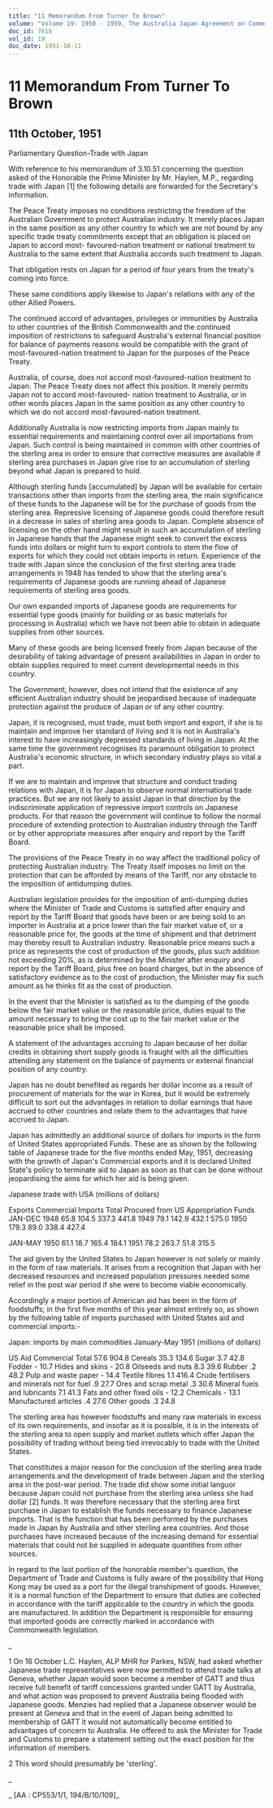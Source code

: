 ```yaml
---
title: "11 Memorandum From Turner To Brown"
volume: "Volume 19: 1950 - 1959, The Australia Japan Agreement on Commerce"
doc_id: 7616
vol_id: 19
doc_date: 1951-10-11
---
```


# 11 Memorandum From Turner To Brown

## 11th October, 1951

Parliamentary Question-Trade with Japan

With reference to his memorandum of 3.10.51 concerning the question asked of the Honorable the Prime Minister by Mr. Haylen, M.P., regarding trade with Japan [1] the following details are forwarded for the Secretary's information.

The Peace Treaty imposes no conditions restricting the freedom of the Australian Government to protect Australian industry. It merely places Japan in the same position as any other country to which we are not bound by any specific trade treaty commitments except that an obligation is placed on Japan to accord most- favoured-nation treatment or national treatment to Australia to the same extent that Australia accords such treatment to Japan.

That obligation rests on Japan for a period of four years from the treaty's coming into force.

These same conditions apply likewise to Japan's relations with any of the other Allied Powers.

The continued accord of advantages, privileges or immunities by Australia to other countries of the British Commonwealth and the continued imposition of restrictions to safeguard Australia's external financial position for balance of payments reasons would be compatible with the grant of most-favoured-nation treatment to Japan for the purposes of the Peace Treaty.

Australia, of course, does not accord most-favoured-nation treatment to Japan. The Peace Treaty does not affect this position. It merely permits Japan not to accord most-favoured- nation treatment to Australia, or in other words places Japan in the same position as any other country to which we do not accord most-favoured-nation treatment.

Additionally Australia is now restricting imports from Japan mainly to essential requirements and maintaining control over all importations from Japan. Such control is being maintained in common with other countries of the sterling area in order to ensure that corrective measures are available if sterling area purchases in Japan give rise to an accumulation of sterling beyond what Japan is prepared to hold.

Although sterling funds [accumulated] by Japan will be available for certain transactions other than imports from the sterling area, the main significance of these funds to the Japanese will be for the purchase of goods from the sterling area. Repressive licensing of Japanese goods could therefore result in a decrease in sales of sterling area goods to Japan. Complete absence of licensing on the other hand might result in such an accumulation of sterling in Japanese hands that the Japanese might seek to convert the excess funds into dollars or might turn to export controls to stem the flow of exports for which they could not obtain imports in return. Experience of the trade with Japan since the conclusion of the first sterling area trade arrangements in 1948 has tended to show that the sterling area's requirements of Japanese goods are running ahead of Japanese requirements of sterling area goods.

Our own expanded imports of Japanese goods are requirements for essential type goods (mainly for building or as basic materials for processing in Australia) which we have not been able to obtain in adequate supplies from other sources.

Many of these goods are being licensed freely from Japan because of the desirability of taking advantage of present availabilities in Japan in order to obtain supplies required to meet current developmental needs in this country.

The Government, however, does not intend that the existence of any efficient Australian industry should be jeopardised because of inadequate protection against the produce of Japan or of any other country.

Japan, it is recognised, must trade, must both import and export, if she is to maintain and improve her standard of living and it is not in Australia's interest to have increasingly depressed standards of living in Japan. At the same time the government recognises its paramount obligation to protect Australia's economic structure, in which secondary industry plays so vital a part.

If we are to maintain and improve that structure and conduct trading relations with Japan, it is for Japan to observe normal international trade practices. But we are not likely to assist Japan in that direction by the indiscriminate application of repressive import controls on Japanese products. For that reason the government will continue to follow the normal procedure of extending protection to Australian industry through the Tariff or by other appropriate measures after enquiry and report by the Tariff Board.

The provisions of the Peace Treaty in no way affect the traditional policy of protecting Australian industry. The Treaty itself imposes no limit on the protection that can be afforded by means of the Tariff, nor any obstacle to the imposition of antidumping duties.

Australian legislation provides for the imposition of anti-dumping duties where the Minister of Trade and Customs is satisfied after enquiry and report by the Tariff Board that goods have been or are being sold to an importer in Australia at a price lower than the fair market value of, or a reasonable price for, the goods at the time of shipment and that detriment may thereby result to Australian industry. Reasonable price means such a price as represents the cost of production of the goods, plus such addition not exceeding 20%, as is determined by the Minister after enquiry and report by the Tariff Board, plus free on board charges, but in the absence of satisfactory evidence as to the cost of production, the Minister may fix such amount as he thinks fit as the cost of production.

In the event that the Minister is satisfied as to the dumping of the goods below the fair market value or the reasonable price, duties equal to the amount necessary to bring the cost up to the fair market value or the reasonable price shall be imposed.

A statement of the advantages accruing to Japan because of her dollar credits in obtaining short supply goods is fraught with all the difficulties attending any statement on the balance of payments or external financial position of any country.

Japan has no doubt benefited as regards her dollar income as a result of procurement of materials for the war in Korea, but it would be extremely difficult to sort out the advantages in relation to dollar earnings that have accrued to other countries and relate them to the advantages that have accrued to Japan.

Japan has admittedly an additional source of dollars for imports in the form of United States appropriated Funds. These are as shown by the following table of Japanese trade for the five months ended May, 1951, decreasing with the growth of Japan's Commercial exports and it is declared United State's policy to terminate aid to Japan as soon as that can be done without jeopardising the aims for which her aid is being given.

Japanese trade with USA (millions of dollars)

Exports Commercial Imports Total Procured from US Appropriation Funds JAN-DEC 1948 65.8 104.5 337.3 441.8 1949 79.1 142.9 432.1 575.0 1950 179.3 89.0 338.4 427.4

JAN-MAY 1950 61.1 18.7 165.4 184.1 1951 78.2 263.7 51.8 315.5

The aid given by the United States to Japan however is not solely or mainly in the form of raw materials. It arises from a recognition that Japan with her decreased resources and increased population pressures needed some relief in the post war period if she were to become viable economically.

Accordingly a major portion of American aid has been in the form of foodstuffs; in the first five months of this year almost entirely so, as shown by the following table of imports purchased with United States aid and commercial imports:-

Japan: imports by main commodities January-May 1951 (millions of dollars)

US Aid Commercial Total 57.6 904.8 Cereals 35.3 134.6 Sugar 3.7 42.8 Fodder - 10.7 Hides and skins - 20.8 Oilseeds and nuts 8.3 39.6 Rubber .2 48.2 Pulp and waste paper - 14.4 Textile fibres 1.1 416.4 Crude fertilisers and minerals not for fuel .9 27.7 Ores and scrap metal .3 30.6 Mineral fuels and lubricants 7.1 41.3 Fats and other fixed oils - 12.2 Chemicals - 13.1 Manufactured articles .4 27.6 Other goods .3 24.8

The sterling area has however foodstuffs and many raw materials in excess of its own requirements, and insofar as it is possible, it is in the interests of the sterling area to open supply and market outlets which offer Japan the possibility of trading without being tied irrevocably to trade with the United States.

That constitutes a major reason for the conclusion of the sterling area trade arrangements and the development of trade between Japan and the sterling area in the post-war period. The trade did show some initial languor because Japan could not purchase from the sterling area unless she had dollar [2] funds. It was therefore necessary that the sterling area first purchase in Japan to establish the funds necessary to finance Japanese imports. That is the function that has been performed by the purchases made in Japan by Australia and other sterling area countries. And those purchases have increased because of the increasing demand for essential materials that could not be supplied in adequate quantities from other sources.

In regard to the last portion of the honorable member's question, the Department of Trade and Customs is fully aware of the possibility that Hong Kong may be used as a port for the illegal transhipment of goods. However, it is a normal function of the Department to ensure that duties are collected in accordance with the tariff applicable to the country in which the goods are manufactured. In addition the Department is responsible for ensuring that imported goods are correctly marked in accordance with Commonwealth legislation.

_

1 On 16 October L.C. Haylen, ALP MHR for Parkes, NSW, had asked whether Japanese trade representatives were now permitted to attend trade talks at Geneva, whether Japan would soon become a member of GATT and thus receive full benefit of tariff concessions granted under GATT by Australia, and what action was proposed to prevent Australia being flooded with Japanese goods. Menzies had replied that a Japanese observer would be present at Geneva and that in the event of Japan being admitted to membership of GATT it would not automatically become entitled to advantages of concern to Australia. He offered to ask the Minister for Trade and Customs to prepare a statement setting out the exact position for the information of members.

2 This word should presumably be 'sterling'.

_

_ [AA : CP553/1/1, 194/B/10/109]_
